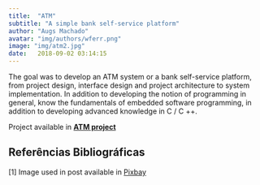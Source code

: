 ```yaml
---
title:  "ATM"
subtitle: "A simple bank self-service platform"
author: "Augs Machado"
avatar: "img/authors/wferr.png"
image: "img/atm2.jpg"
date:   2018-09-02 03:14:15
---
```


The goal was to develop an ATM system or a bank self-service platform, from project design, interface design and project architecture to system implementation. In addition to developing the notion of programming in general, know the fundamentals of embedded software programming, in addition to developing advanced knowledge in C / C ++.

Project available in **[ATM project](https://github.com/augsmachado/atm)**


## Referências Bibliográficas
[1] Image used in post available in [Pixbay](https://pixabay.com/pt/photos/pagamento-terminal-cart%C3%A3o-neg%C3%B3cios-2846140/)
